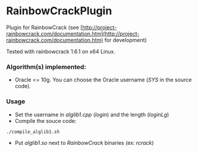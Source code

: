 # RainbowCrackPlugin
Plugin for RainbowCrack (see [http://project-rainbowcrack.com/documentation.htm](http://project-rainbowcrack.com/documentation.htm) for development)

Tested with rainbowcrack 1.6.1 on x64 Linux.

### Algorithm(s) implemented:
* Oracle <= 10g. You can choose the Oracle username (*SYS* in the source code).

### Usage
* Set the username in *alglib1.cpp* (*login*) and the length (*loginLg*)
* Compile the souce code:
```bash
./compile_alglib1.sh
```
* Put *alglib1.so* next to *RainbowCrack* binaries (ex: *rcrack*)
